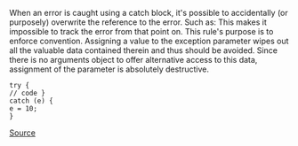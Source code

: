 When an error is caught using a catch block, it's possible to accidentally (or purposely) overwrite the reference to the error. Such as:
This makes it impossible to track the error from that point on.
This rule's purpose is to enforce convention. Assigning a value to the exception parameter wipes out all the valuable data contained therein and thus should be avoided. Since there is no arguments object to offer alternative access to this data, assignment of the parameter is absolutely destructive.

```
try {
// code }
catch (e) {
e = 10;
}

```

[Source](http://eslint.org/docs/rules/no-ex-assign)
